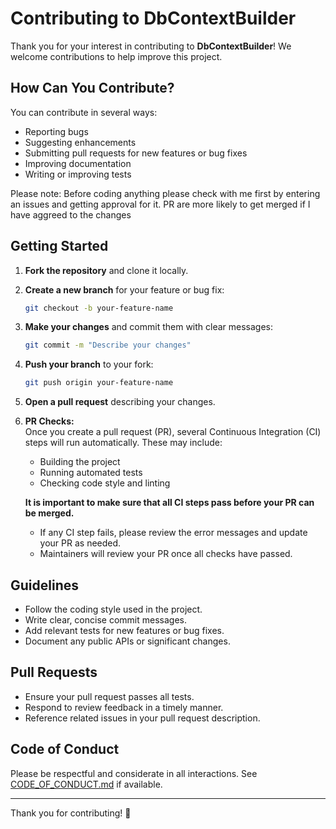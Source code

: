 # Contributing to DbContextBuilder

Thank you for your interest in contributing to **DbContextBuilder**! We welcome contributions to help improve this project.

## How Can You Contribute?

You can contribute in several ways:
- Reporting bugs
- Suggesting enhancements
- Submitting pull requests for new features or bug fixes
- Improving documentation
- Writing or improving tests

Please note: Before coding anything please check with me first by entering an issues and getting approval for it. PR are more likely to get merged if I have aggreed to the changes


## Getting Started

1. **Fork the repository** and clone it locally.
2. **Create a new branch** for your feature or bug fix:
   ```sh
   git checkout -b your-feature-name
   ```
3. **Make your changes** and commit them with clear messages:
   ```sh
   git commit -m "Describe your changes"
   ```
4. **Push your branch** to your fork:
   ```sh
   git push origin your-feature-name
   ```
5. **Open a pull request** describing your changes.

6. **PR Checks:**  
   Once you create a pull request (PR), several Continuous Integration (CI) steps will run automatically. These may include:
   - Building the project
   - Running automated tests
   - Checking code style and linting

   **It is important to make sure that all CI steps pass before your PR can be merged.**
   - If any CI step fails, please review the error messages and update your PR as needed.
   - Maintainers will review your PR once all checks have passed.

## Guidelines

- Follow the coding style used in the project.
- Write clear, concise commit messages.
- Add relevant tests for new features or bug fixes.
- Document any public APIs or significant changes.

## Pull Requests

- Ensure your pull request passes all tests.
- Respond to review feedback in a timely manner.
- Reference related issues in your pull request description.

## Code of Conduct

Please be respectful and considerate in all interactions. See [CODE_OF_CONDUCT.md](CODE_OF_CONDUCT.md) if available.

---

Thank you for contributing! 🎉

